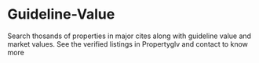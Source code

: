 # Guideline-Value
Search thosands of properties in major cites along with guideline value and market values. See the verified listings in Propertyglv and contact to know more
